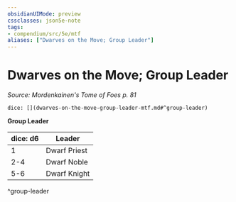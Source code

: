 ```yaml
---
obsidianUIMode: preview
cssclasses: json5e-note
tags:
- compendium/src/5e/mtf
aliases: ["Dwarves on the Move; Group Leader"]
---
```

# Dwarves on the Move; Group Leader
*Source: Mordenkainen's Tome of Foes p. 81* 

`dice: [](dwarves-on-the-move-group-leader-mtf.md#^group-leader)`

**Group Leader**

| dice: d6 | Leader |
|----------|--------|
| 1 | Dwarf Priest |
| 2-4 | Dwarf Noble |
| 5-6 | Dwarf Knight |
^group-leader